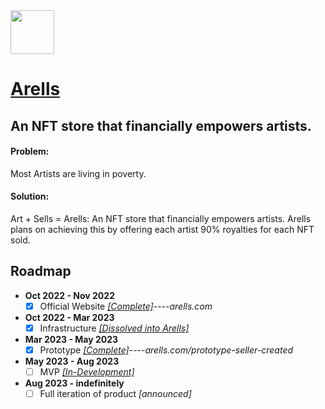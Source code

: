 <img src="https://github.com/Ecare-Exchange/Arells/blob/main/Art/General/Arells-Icon-Ebony.png" width="70px"> 

# [Arells](https://arells.com)
## An NFT store that financially empowers artists.

#### Problem:
Most Artists are living in poverty.

#### Solution:
Art + Sells = Arells: An NFT store that financially empowers artists. Arells plans on achieving this by offering each artist 90% royalties for each NFT sold.

## Roadmap

- **Oct 2022 - Nov 2022**
  - [X] Official Website *[[Complete]](https://arells.com)*----*arells.com* 

- **Oct 2022 - Mar 2023**
   - [X] Infrastructure *[[Dissolved into Arells]](https://github.com/Ecare-Exchange/infrastructure)*

- **Mar 2023 - May 2023**
  - [X] Prototype *[[Complete]](https://arells.com/prototype-seller-created)*----*arells.com/prototype-seller-created*

- **May 2023 - Aug 2023**
  - [ ] MVP *[[In-Development]](https://github.com/Art-Sells/Arells/tree/main/Apps/Web/ArellsWebApp)*

- **Aug 2023 - indefinitely**
  - [ ] Full iteration of product *[announced]*
